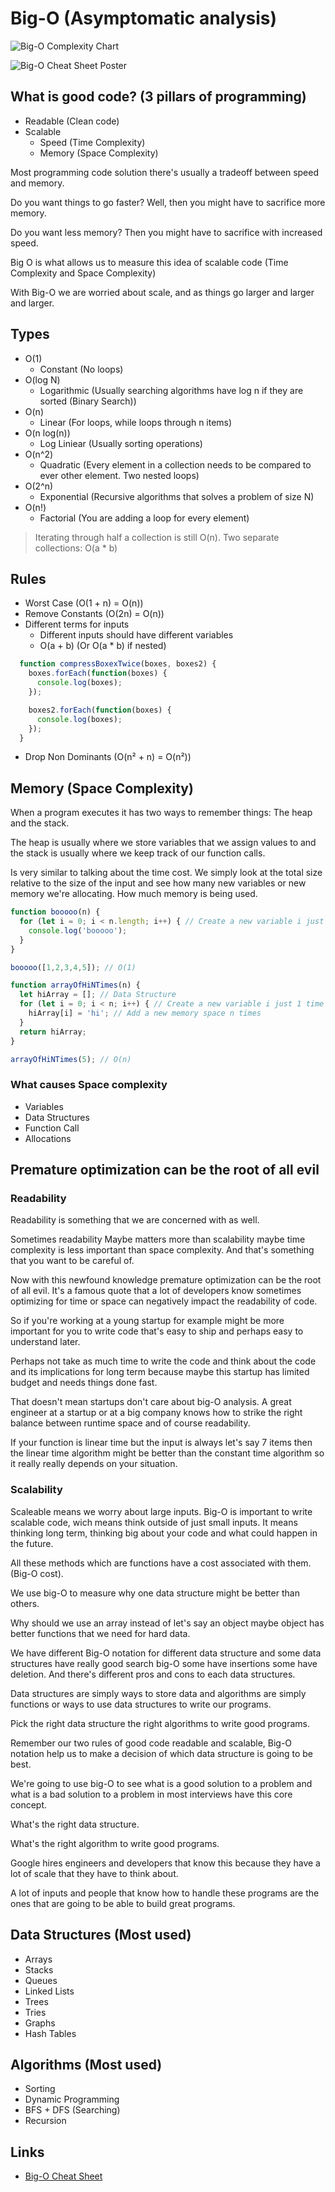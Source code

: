 # Big-O (Asymptomatic analysis)

![Big-O Complexity Chart](https://miro.medium.com/max/2928/1*5ZLci3SuR0zM_QlZOADv8Q.jpeg)

![Big-O Cheat Sheet Poster](https://www.bigocheatsheet.com/img/big-o-cheat-sheet-poster.png)

## What is good code? (3 pillars of programming)

- Readable (Clean code)
- Scalable
  - Speed (Time Complexity)
  - Memory (Space Complexity)

Most programming code solution there's usually a tradeoff between speed and memory.

Do you want things to go faster? Well, then you might have to sacrifice more memory.

Do you want less memory? Then you might have to sacrifice with increased speed.

Big O is what allows us to measure this idea of scalable code (Time Complexity and Space Complexity)

With Big-O we are worried about scale, and as things go larger and larger and larger.

## Types

- O(1)
  - Constant (No loops)
- O(log N)
  - Logarithmic (Usually searching algorithms have log n if they are sorted (Binary Search))
- O(n)
  - Linear (For loops, while loops through n items)
- O(n log(n))
  - Log Liniear (Usually sorting operations)
- O(n^2)
  - Quadratic (Every element in a collection needs to be compared to ever other element. Two nested loops)
- O(2^n)
  - Exponential (Recursive algorithms that solves a problem of size N)
- O(n!)
  - Factorial (You are adding a loop for every element)

> Iterating through half a collection is still O(n). Two separate collections: O(a * b)

## Rules

- Worst Case (O(1 + n) = O(n))
- Remove Constants (O(2n) = O(n))
- Different terms for inputs
  - Different inputs should have different variables
  - O(a + b) (Or O(a * b) if nested)

```javascript
  function compressBoxexTwice(boxes, boxes2) {
    boxes.forEach(function(boxes) {
      console.log(boxes);
    });

    boxes2.forEach(function(boxes) {
      console.log(boxes);
    });
  }
```

- Drop Non Dominants (O(n² + n) = O(n²))

## Memory (Space Complexity)

When a program executes it has two ways to remember things: The heap and the stack.

The heap is usually where we store variables that we assign values to and the stack is usually where we keep track of our function calls.

Is very similar to talking about the time cost. We simply look at the total size relative to the size of the input and see how many new variables or new memory we're allocating. How much memory is being used.

```javascript
function booooo(n) {
  for (let i = 0; i < n.length; i++) { // Create a new variable i just 1 time
    console.log('booooo');
  }
}

booooo([1,2,3,4,5]); // O(1)
```

```javascript
function arrayOfHiNTimes(n) {
  let hiArray = []; // Data Structure
  for (let i = 0; i < n; i++) { // Create a new variable i just 1 time
    hiArray[i] = 'hi'; // Add a new memory space n times
  }
  return hiArray;
}

arrayOfHiNTimes(5); // O(n)
```

### What causes Space complexity

- Variables
- Data Structures
- Function Call
- Allocations

## Premature optimization can be the root of all evil

### Readability

Readability is something that we are concerned with as well.

Sometimes readability Maybe matters more than scalability maybe time complexity is less important than space complexity.
And that's something that you want to be careful of.

Now with this newfound knowledge premature optimization can be the root of all evil.
It's a famous quote that a lot of developers know sometimes optimizing for time or space can negatively impact the readability of code.

So if you're working at a young startup for example might be more important for you to write code that's easy to ship and perhaps easy to understand later.

Perhaps not take as much time to write the code and think about the code and its implications for long term because maybe this startup has limited budget and needs things done fast.

That doesn't mean startups don't care about big-O analysis. A great engineer at a startup or at a big company knows how to strike the right balance between runtime space and of course readability.

If your function is linear time but the input is always let's say 7 items then the linear time algorithm might be better than the constant time algorithm so it really really depends on your situation.

### Scalability

Scaleable means we worry about large inputs.
Big-O is important to write scalable code, wich means think outside of just small inputs.
It means thinking long term, thinking big about your code and what could happen in the future.

All these methods which are functions have a cost associated with them. (Big-O cost).

We use big-O to measure why one data structure might be better than others.

Why should we use an array instead of let's say an object maybe object has better functions that we need for hard data.

We have different Big-O notation for different data structure and some data structures have really good search big-O some have insertions some have deletion.
And there's different pros and cons to each data structures.

Data structures are simply ways to store data and algorithms are simply functions or ways to use data structures to write our programs.

Pick the right data structure the right algorithms to write good programs.

Remember our two rules of good code readable and scalable, Big-O notation help us to make a decision of which data structure is going to be best.

We're going to use big-O to see what is a good solution to a problem and what is a bad solution to a problem in most interviews have this core concept.

What's the right data structure.

What's the right algorithm to write good programs.

Google hires engineers and developers that know this because they have a lot of scale that they have to think about.

A lot of inputs and people that know how to handle these programs are the ones that are going to be able to build great programs.

## Data Structures (Most used)

- Arrays
- Stacks
- Queues
- Linked Lists
- Trees
- Tries
- Graphs
- Hash Tables

## Algorithms (Most used)

- Sorting
- Dynamic Programming
- BFS + DFS (Searching)
- Recursion

## Links

- [Big-O Cheat Sheet](https://www.bigocheatsheet.com/)
